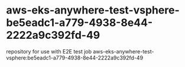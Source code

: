 # aws-eks-anywhere-test-vsphere-be5eadc1-a779-4938-8e44-2222a9c392fd-49
repository for use with E2E test job aws-eks-anywhere-test-vsphere:be5eadc1-a779-4938-8e44-2222a9c392fd-49
